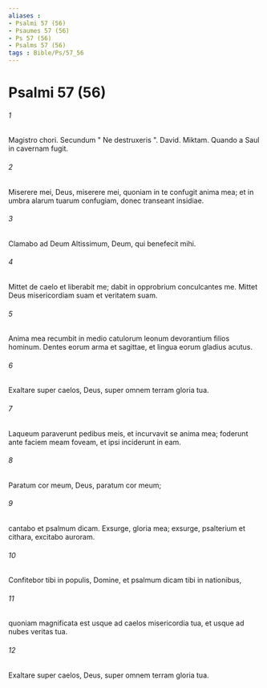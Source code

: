 ```yaml
---
aliases : 
- Psalmi 57 (56)
- Psaumes 57 (56)
- Ps 57 (56)
- Psalms 57 (56)
tags : Bible/Ps/57_56
---
```


# Psalmi 57 (56)

###### 1
Magistro chori. Secundum " Ne destruxeris ". David. Miktam. Quando a Saul in cavernam fugit.
###### 2
Miserere mei, Deus, miserere mei, quoniam in te confugit anima mea; et in umbra alarum tuarum confugiam, donec transeant insidiae.
###### 3
Clamabo ad Deum Altissimum, Deum, qui benefecit mihi.
###### 4
Mittet de caelo et liberabit me; dabit in opprobrium conculcantes me. Mittet Deus misericordiam suam et veritatem suam.
###### 5
Anima mea recumbit in medio catulorum leonum devorantium filios hominum. Dentes eorum arma et sagittae, et lingua eorum gladius acutus.
###### 6
Exaltare super caelos, Deus, super omnem terram gloria tua.
###### 7
Laqueum paraverunt pedibus meis, et incurvavit se anima mea; foderunt ante faciem meam foveam, et ipsi inciderunt in eam.
###### 8
Paratum cor meum, Deus, paratum cor meum;
###### 9
cantabo et psalmum dicam. Exsurge, gloria mea; exsurge, psalterium et cithara, excitabo auroram.
###### 10
Confitebor tibi in populis, Domine, et psalmum dicam tibi in nationibus,
###### 11
quoniam magnificata est usque ad caelos misericordia tua, et usque ad nubes veritas tua.
###### 12
Exaltare super caelos, Deus, super omnem terram gloria tua.
